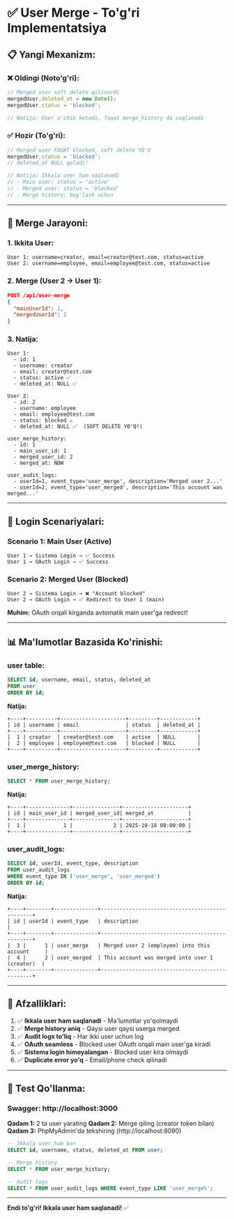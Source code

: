 # ✅ User Merge - To'g'ri Implementatsiya

## 📋 Yangi Mexanizm:

### ❌ Oldingi (Noto'g'ri):

```typescript
// Merged user soft delete qilinardi
mergedUser.deleted_at = new Date();
mergedUser.status = 'blocked';

// Natija: User o'chib ketadi, faqat merge_history da saqlanadi
```

### ✅ Hozir (To'g'ri):

```typescript
// Merged user FAQAT blocked, soft delete YO'Q
mergedUser.status = 'blocked';
// deleted_at NULL qoladi!

// Natija: Ikkala user ham saqlanadi
// - Main user: status = 'active'
// - Merged user: status = 'blocked'
// - Merge history: bog'lash uchun
```

---

## 🔄 Merge Jarayoni:

### 1. Ikkita User:

```
User 1: username=creator, email=creator@test.com, status=active
User 2: username=employee, email=employee@test.com, status=active
```

### 2. Merge (User 2 → User 1):

```json
POST /api/user-merge
{
  "mainUserId": 1,
  "mergedUserId": 2
}
```

### 3. Natija:

```
User 1:
  - id: 1
  - username: creator
  - email: creator@test.com
  - status: active ✅
  - deleted_at: NULL ✅

User 2:
  - id: 2
  - username: employee
  - email: employee@test.com
  - status: blocked ⚠️
  - deleted_at: NULL ✅  (SOFT DELETE YO'Q!)

user_merge_history:
  - id: 1
  - main_user_id: 1
  - merged_user_id: 2
  - merged_at: NOW

user_audit_logs:
  - userId=1, event_type='user_merge', description='Merged user 2...'
  - userId=2, event_type='user_merged', description='This account was merged...'
```

---

## 🔐 Login Scenariyalari:

### Scenario 1: Main User (Active)

```
User 1 → Sistema Login → ✅ Success
User 1 → OAuth Login → ✅ Success
```

### Scenario 2: Merged User (Blocked)

```
User 2 → Sistema Login → ❌ "Account blocked"
User 2 → OAuth Login → ✅ Redirect to User 1 (main)
```

**Muhim:** OAuth orqali kirganda avtomatik main user'ga redirect!

---

## 📊 Ma'lumotlar Bazasida Ko'rinishi:

### user table:

```sql
SELECT id, username, email, status, deleted_at
FROM user
ORDER BY id;
```

**Natija:**

```
+----+----------+---------------------+---------+------------+
| id | username | email               | status  | deleted_at |
+----+----------+---------------------+---------+------------+
|  1 | creator  | creator@test.com    | active  | NULL       |
|  2 | employee | employee@test.com   | blocked | NULL       |
+----+----------+---------------------+---------+------------+
```

### user_merge_history:

```sql
SELECT * FROM user_merge_history;
```

**Natija:**

```
+----+--------------+---------------+---------------------+
| id | main_user_id | merged_user_id| merged_at           |
+----+--------------+---------------+---------------------+
|  1 |            1 |             2 | 2025-10-18 08:00:00 |
+----+--------------+---------------+---------------------+
```

### user_audit_logs:

```sql
SELECT id, userId, event_type, description
FROM user_audit_logs
WHERE event_type IN ('user_merge', 'user_merged')
ORDER BY id;
```

**Natija:**

```
+----+--------+--------------+------------------------------------------------+
| id | userId | event_type   | description                                    |
+----+--------+--------------+------------------------------------------------+
|  3 |      1 | user_merge   | Merged user 2 (employee) into this account     |
|  4 |      2 | user_merged  | This account was merged into user 1 (creator)  |
+----+--------+--------------+------------------------------------------------+
```

---

## 🎯 Afzalliklari:

1. ✅ **Ikkala user ham saqlanadi** - Ma'lumotlar yo'qolmaydi
2. ✅ **Merge history aniq** - Qaysi user qaysi userga merged
3. ✅ **Audit logs to'liq** - Har ikki user uchun log
4. ✅ **OAuth seamless** - Blocked user OAuth orqali main user'ga kiradi
5. ✅ **Sistema login himoyalangan** - Blocked user kira olmaydi
6. ✅ **Duplicate error yo'q** - Email/phone check qilinadi

---

## 🧪 Test Qo'llanma:

### Swagger: http://localhost:3000

**Qadam 1:** 2 ta user yarating
**Qadam 2:** Merge qiling (creator token bilan)
**Qadam 3:** PhpMyAdmin'da tekshiring (http://localhost:8080)

```sql
-- Ikkala user ham bor
SELECT id, username, status, deleted_at FROM user;

-- Merge history
SELECT * FROM user_merge_history;

-- Audit logs
SELECT * FROM user_audit_logs WHERE event_type LIKE 'user_merge%';
```

---

**Endi to'g'ri! Ikkala user ham saqlanadi!** ✅
